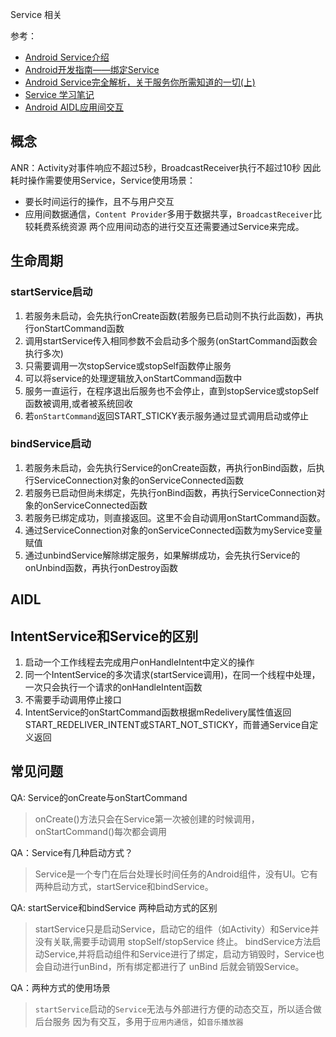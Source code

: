 Service 相关

参考：

- [Android Service介绍](http://www.cnblogs.com/trinea/archive/2012/11/08/2699856.html)
- [Android开发指南——绑定Service](http://yuweiguocn.github.io/android-guide-bound-service/)
- [ Android Service完全解析，关于服务你所需知道的一切(上)](http://blog.csdn.net/guolin_blog/article/details/11952435/#t2)
- [Service 学习笔记](http://dongchuan.github.io/android/2016/06/24/Android-Service.html)
- [Android AIDL应用间交互](http://www.cnblogs.com/trinea/archive/2012/11/08/2701390.html)


## 概念

ANR：Activity对事件响应不超过5秒，BroadcastReceiver执行不超过10秒
因此耗时操作需要使用Service，Service使用场景：

-  要长时间运行的操作，且不与用户交互
-  应用间数据通信，`Content Provider`多用于数据共享，`BroadcastReceiver`比较耗费系统资源
两个应用间动态的进行交互还需要通过Service来完成。

## 生命周期

### startService启动

1. 若服务未启动，会先执行onCreate函数(若服务已启动则不执行此函数)，再执行onStartCommand函数
2. 调用startService传入相同参数不会启动多个服务(onStartCommand函数会执行多次)
3. 只需要调用一次stopService或stopSelf函数停止服务
4. 可以将service的处理逻辑放入onStartCommand函数中
5. 服务一直运行，在程序退出后服务也不会停止，直到stopService或stopSelf函数被调用,或者被系统回收
6. 若`onStartCommand`返回START_STICKY表示服务通过显式调用启动或停止

### bindService启动

1. 若服务未启动，会先执行Service的onCreate函数，再执行onBind函数，后执行ServiceConnection对象的onServiceConnected函数
2. 若服务已启动但尚未绑定，先执行onBind函数，再执行ServiceConnection对象的onServiceConnected函数
3. 若服务已绑定成功，则直接返回。这里不会自动调用onStartCommand函数。
4. 通过ServiceConnection对象的onServiceConnected函数为myService变量赋值
5. 通过unbindService解除绑定服务，如果解绑成功，会先执行Service的onUnbind函数，再执行onDestroy函数

## AIDL

## IntentService和Service的区别

1. 启动一个工作线程去完成用户onHandleIntent中定义的操作
2. 同一个IntentService的多次请求(startService调用)，在同一个线程中处理，一次只会执行一个请求的onHandleIntent函数
3. 不需要手动调用停止接口
4. IntentService的onStartCommand函数根据mRedelivery属性值返回START_REDELIVER_INTENT或START_NOT_STICKY，而普通Service自定义返回

## 常见问题

QA: Service的onCreate与onStartCommand

> onCreate()方法只会在Service第一次被创建的时候调用，onStartCommand()每次都会调用

QA：Service有几种启动方式？

> Service是一个专门在后台处理长时间任务的Android组件，没有UI。它有两种启动方式，startService和bindService。

QA: startService和bindService 两种启动方式的区别

> startService只是启动Service，启动它的组件（如Activity）和Service并没有关联,需要手动调用 stopSelf/stopService  终止。
> bindService方法启动Service,并将启动组件和Service进行了绑定，启动方销毁时，Service也会自动进行unBind，所有绑定都进行了 unBind 后就会销毁Service。

QA：两种方式的使用场景

> `startService`启动的`Service`无法与外部进行方便的动态交互，所以适合做后台服务
> 因为有交互，多用于`应用内通信`，如`音乐播放器`
